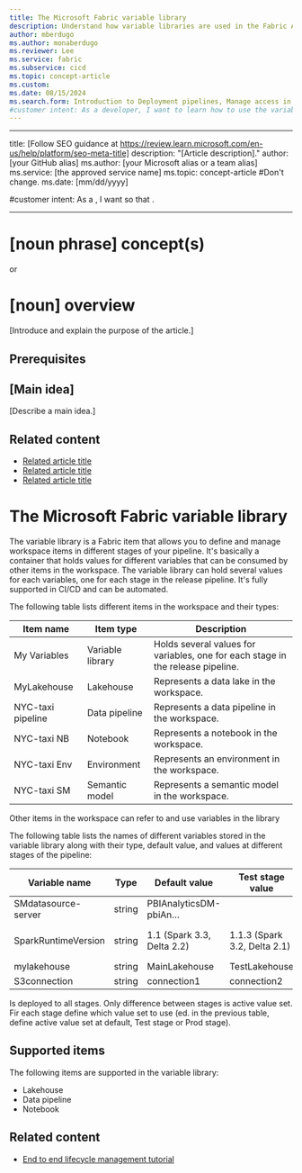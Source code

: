 ```yaml
---
title: The Microsoft Fabric variable library
description: Understand how variable libraries are used in the Fabric Application lifecycle management (ALM) tool.
author: mberdugo
ms.author: monaberdugo
ms.reviewer: Lee
ms.service: fabric
ms.subservice: cicd
ms.topic: concept-article
ms.custom:
ms.date: 08/15/2024
ms.search.form: Introduction to Deployment pipelines, Manage access in Deployment pipelines, Deployment pipelines operations
#customer intent: As a developer, I want to learn how to use the variable library item in the Microsoft Fabric Application lifecycle management (ALM) tool, so that I can manage my content lifecycle.
---
```


---
title: [Follow SEO guidance at 
https://review.learn.microsoft.com/en-us/help/platform/seo-meta-title]
description: "[Article description]."
author: [your GitHub alias]
ms.author: [your Microsoft alias or a team alias]
ms.service: [the approved service name]
ms.topic: concept-article #Don't change.
ms.date: [mm/dd/yyyy]

#customer intent: As a <role>, I want <what> so that <why>.

---

<!-- --------------------------------------

- Use this template with pattern instructions for:

Concept

- Before you sign off or merge:

Remove all comments except the customer intent.

- Feedback:

https://aka.ms/patterns-feedback

-->

# [noun phrase] concept(s)

or

# [noun] overview

<!-- Required: Article headline - H1

Identify the product, service, or feature the
article covers.

-->

[Introduce and explain the purpose of the article.]

<!-- Required: Introductory paragraphs (no heading)

Write a brief introduction that can help the user
determine whether the article is relevant for them
and to describe the concept the article covers.

For definitive concepts, it's better to lead with a
sentence in the form, "X is a (type of) Y that does Z."

-->

## Prerequisites

<!--Optional: Prerequisites - H2

If this section is needed, make "Prerequisites" your
first H2 in the article.

Use clear and unambiguous language and use
an unordered list format. 

-->

## [Main idea]

[Describe a main idea.]

<!-- Required: Main ideas - H2

Use one or more H2 sections to describe the main ideas
of the concept.

Follow each H2 heading with a sentence about how
the section contributes to the whole. Then, describe 
the concept's critical features as you define what it is.

-->

## Related content

- [Related article title](link.md)
- [Related article title](link.md)
- [Related article title](link.md)

<!-- Optional: Related content - H2

Consider including a "Related content" H2 section that 
lists links to 1 to 3 articles the user might find helpful.

-->

<!--

Remove all comments except the customer intent
before you sign off or merge to the main branch.

-->


# The Microsoft Fabric variable library

The variable library is a Fabric item that allows you to define and manage workspace items in different stages of your pipeline. It's basically a container that holds values for different variables that can be consumed by other items in the workspace. The variable library can hold several values for each variables, one for each stage in the release pipeline. It's fully supported in CI/CD and can be automated.

The following table lists different items in the workspace and their types:

| Item name | Item type | Description |
| --- | --- | --- |
| My Variables | Variable library | Holds several values for variables, one for each stage in the release pipeline. |
| MyLakehouse | Lakehouse | Represents a data lake in the workspace. |
| NYC-taxi pipeline | Data pipeline | Represents a data pipeline in the workspace. |
| NYC-taxi NB | Notebook | Represents a notebook in the workspace. |
| NYC-taxi Env | Environment | Represents an environment in the workspace. |
| NYC-taxi SM | Semantic model | Represents a semantic model in the workspace. |

Other items in the workspace can refer to and use variables in the library

The following table lists the names of different variables stored in the variable library along with their type, default value, and values at different stages of the pipeline:

| Variable name | Type | Default value | Test stage value| Prod stage value |
| --- | --- | --- | --- | --- |
| SMdatasource-server | string | PBIAnalyticsDM-pbiAn… | <default> | PBIAnalyticsP |
|SparkRuntimeVersion | string | 1.1 (Spark 3.3, Delta 2.2) | 1.1.3 (Spark 3.2, Delta 2.1) | 1.2 (Spark 4.1, Delta 3.2) |
| mylakehouse | string | MainLakehouse | TestLakehouse | <default> |
| S3connection | string | connection1 | connection2 | connection3 |



Is deployed to all stages. Only difference between stages is active value set. Fir each stage define which value set to use (ed. in the previous table, define active value set at default, Test stage or Prod stage).

## Supported items

The following items are supported in the variable library:

- Lakehouse
- Data pipeline
- Notebook

## Related content

- [End to end lifecycle management tutorial](./cicd-tutorial.md) 